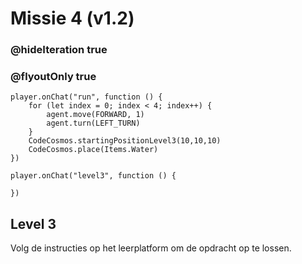 # Missie 4 (v1.2)
### @hideIteration true
### @flyoutOnly true
```blocks
player.onChat("run", function () {
    for (let index = 0; index < 4; index++) {
        agent.move(FORWARD, 1)
        agent.turn(LEFT_TURN)
    }
    CodeCosmos.startingPositionLevel3(10,10,10)
    CodeCosmos.place(Items.Water)
})
```
```template
player.onChat("level3", function () {

})
```
## Level 3
Volg de instructies op het leerplatform om de opdracht op te lossen.